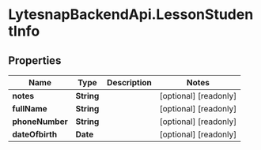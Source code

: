 # LytesnapBackendApi.LessonStudentInfo

## Properties

Name | Type | Description | Notes
------------ | ------------- | ------------- | -------------
**notes** | **String** |  | [optional] [readonly] 
**fullName** | **String** |  | [optional] [readonly] 
**phoneNumber** | **String** |  | [optional] [readonly] 
**dateOfbirth** | **Date** |  | [optional] [readonly] 


